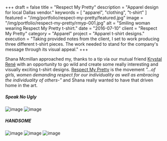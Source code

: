 +++
draft = false
title = "Respect My Pretty"
description = "Apparel design for local Dallas vendor."
keywords = [ "apparel", "clothing", "t-shirt" ]
featured = "/img/portfolio/respect-my-pretty/featured.jpg"
image = "/img/portfolio/respect-my-pretty/rmyp-001.jpg"
alt = "Smiling woman wearing Respect My Pretty t-shirt."
date = "2016-07-10"
client = "Respect My Pretty"
category = "Apparel"
project = "Apparel t-shirt designs."
execution = "Taking provided notes from the client, I set to work producing three different t-shirt pieces. The work needed to stand for the company's message through its visual appeal."
+++

Shana Mcmillan approached my, thanks to a tip via our mutual friend [Krystal René](https://www.facebook.com/krystalrenephotography/) with an opportunity to go wild and create some really interesting and visually exciting t-shirt designs. [Respect My Pretty](https://www.respectmypretty.com) is the movement _"...of girls, women demanding respect for our individuality as well as embracing the individuality of others-"_ and Shana really wanted to have that driven home in the art.

##### Speak No Ugly
![image](/img/portfolio/respect-my-pretty/rmyp-speak-001.jpg)
![image](/img/portfolio/respect-my-pretty/rmyp-speak-002.jpg)

##### HANDSOME
![image](/img/portfolio/respect-my-pretty/rmyp-handsome-001.jpg)
![image](/img/portfolio/respect-my-pretty/rmyp-handsome-002.jpg)
![image](/img/portfolio/respect-my-pretty/rmyp-handsome-003.jpg)

